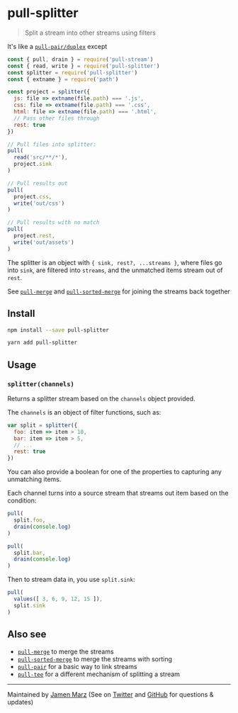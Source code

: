 
# pull-splitter

> Split a stream into other streams using filters

It's like a [`pull-pair/duplex`](https://github.com/pull-stream/pull-pair) except

```js
const { pull, drain } = require('pull-stream')
const { read, write } = require('pull-splitter')
const splitter = require('pull-splitter')
const { extname } = require('path')

const project = splitter({
  js: file => extname(file.path) === '.js',
  css: file => extname(file.path) === '.css',
  html: file => extname(file.path) === '.html',
  // Pass other files through
  rest: true
})

// Pull files into splitter:
pull(
  read('src/**/*'),
  project.sink
)

// Pull results out
pull(
  project.css,
  write('out/css')
)

// Pull results with no match
pull(
  project.rest,
  write('out/assets')
)
```

The splitter is an object with `{ sink, rest?, ...streams }`, where files go into `sink`, are filtered into `streams`, and the unmatched items stream out of `rest`.

See [`pull-merge`](https://github.com/pull-stream/pull-merge) and [`pull-sorted-merge`](https://github.com/pull-stream/pull-sorted-merge) for joining the streams back together

## Install

```sh
npm install --save pull-splitter
```

```sh
yarn add pull-splitter
```

## Usage

### `splitter(channels)`

Returns a splitter stream based on the `channels` object provided.

The `channels` is an object of filter functions, such as:

```js
var split = splitter({
  foo: item => item > 10,
  bar: item => item > 5,
  // ...
  rest: true
})
```

You can also provide a boolean for one of the properties to capturing any unmatching items.

Each channel turns into a source stream that streams out item based on the condition:

```js
pull(
  split.foo,
  drain(console.log)
)

pull(
  split.bar,
  drain(console.log)
)
```

Then to stream data in, you use `split.sink`:

```js
pull(
  values([ 3, 6, 9, 12, 15 ]),
  split.sink
)
```

## Also see 

 - [`pull-merge`](https://github.com/pull-stream/pull-merge) to merge the streams
 - [`pull-sorted-merge`](https://github.com/pull-stream/pull-sorted-merge) to merge the streams with sorting
 - [`pull-pair`](https://github.com/pull-stream/pull-pair) for a basic way to link streams
 - [`pull-tee`](https://github.com/pull-stream/pull-tee) for a different mechanism of splitting a stream

---

Maintained by [Jamen Marz](https://git.io/jamen) (See on [Twitter](https://twitter.com/jamenmarz) and [GitHub](https://github.com/jamen) for questions & updates)


